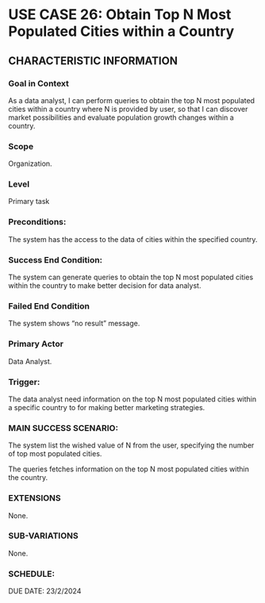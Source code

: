 # USE CASE 26: Obtain Top N Most Populated Cities within a Country
## CHARACTERISTIC INFORMATION
### Goal in Context
As a data analyst, I can perform queries to obtain the top N most populated cities within a country where N is provided by user, so that I can discover market possibilities and evaluate population growth changes within a country.
### Scope
Organization.
### Level
Primary task
### Preconditions:
The system has the access to the data of cities within the specified country.
### Success End Condition: 
The system can generate queries to obtain the top N most populated cities within the country to make better decision for data analyst.
### Failed End Condition
The system shows “no result” message.
### Primary Actor
Data Analyst.
### Trigger: 
The data analyst need information on the top N most populated cities within a specific country to for making better marketing strategies.
### MAIN SUCCESS SCENARIO:
The system list the wished value of N from the user, specifying the number of top most populated cities. 

The queries fetches information on the top N most populated cities within the country.
### EXTENSIONS
None.
### SUB-VARIATIONS
None.
### SCHEDULE:
DUE DATE: 23/2/2024
